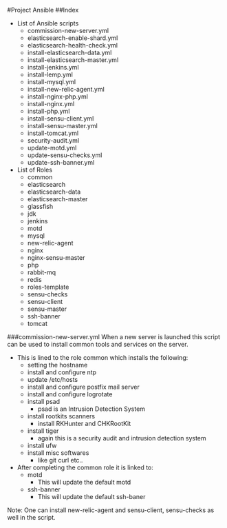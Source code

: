 #Project Ansible
##Index
+ List of Ansible scripts
    - commission-new-server.yml
    - elasticsearch-enable-shard.yml
    - elasticsearch-health-check.yml
    - install-elasticsearch-data.yml
    - install-elasticsearch-master.yml
    - install-jenkins.yml
    - install-lemp.yml
    - install-mysql.yml
    - install-new-relic-agent.yml
    - install-nginx-php.yml
    - install-nginx.yml
    - install-php.yml
    - install-sensu-client.yml
    - install-sensu-master.yml
    - install-tomcat.yml
    - security-audit.yml
    - update-motd.yml
    - update-sensu-checks.yml
    - update-ssh-banner.yml
+ List of Roles
    - common
    - elasticsearch
    - elasticsearch-data
    - elasticsearch-master
    - glassfish
    - jdk
    - jenkins
    - motd
    - mysql
    - new-relic-agent
    - nginx
    - nginx-sensu-master
    - php
    - rabbit-mq
    - redis
    - roles-template
    - sensu-checks
    - sensu-client
    - sensu-master
    - ssh-banner
    - tomcat

###commission-new-server.yml
When a new server is launched this script can be used to install common tools and services on the server.
+ This is lined to the role common which installs the following:
    - setting the hostname
    - install and configure ntp
    - update /etc/hosts
    - install and configure postfix mail server
    - install and configure logrotate
    - install psad
      - psad is an Intrusion Detection System
    - install rootkits scanners
      - install RKHunter and CHKRootKit
    - install tiger
      - again this is a security audit and intrusion detection system
    - install ufw
    - install misc softwares
      - like git curl etc..
+ After completing the common role it is linked to:
    - motd
       - This will update the default motd
    - ssh-banner
       - This will update the default ssh-baner


Note: One can install new-relic-agent and sensu-client, sensu-checks as well in the script.
